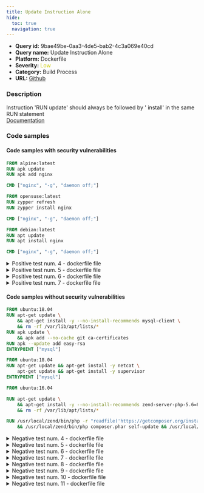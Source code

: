 ```yaml
---
title: Update Instruction Alone
hide:
  toc: true
  navigation: true
---
```


<style>
  .highlight .hll {
    background-color: #ff171742;
  }
  .md-content {
    max-width: 1100px;
    margin: 0 auto;
  }
</style>

-   **Query id:** 9bae49be-0aa3-4de5-bab2-4c3a069e40cd
-   **Query name:** Update Instruction Alone
-   **Platform:** Dockerfile
-   **Severity:** <span style="color:#CC0">Low</span>
-   **Category:** Build Process
-   **URL:** [Github](https://github.com/Checkmarx/kics/tree/master/assets/queries/dockerfile/update_instruction_alone)

### Description
Instruction 'RUN update' should always be followed by ' install' in the same RUN statement<br>
[Documentation](https://docs.docker.com/develop/develop-images/dockerfile_best-practices/#run)

### Code samples
#### Code samples with security vulnerabilities
```dockerfile title="Positive test num. 1 - dockerfile file" hl_lines="3"
FROM alpine:latest
RUN apk update
RUN apk add nginx

CMD ["nginx", "-g", "daemon off;"]
```
```dockerfile title="Positive test num. 2 - dockerfile file" hl_lines="3"
FROM opensuse:latest
RUN zypper refresh
RUN zypper install nginx

CMD ["nginx", "-g", "daemon off;"]
```
```dockerfile title="Positive test num. 3 - dockerfile file" hl_lines="3"
FROM debian:latest
RUN apt update
RUN apt install nginx

CMD ["nginx", "-g", "daemon off;"]
```
<details><summary>Positive test num. 4 - dockerfile file</summary>

```dockerfile hl_lines="3"
FROM centos:latest
RUN yum update
RUN yum install nginx

CMD ["nginx", "-g", "daemon off;"]
```
</details>
<details><summary>Positive test num. 5 - dockerfile file</summary>

```dockerfile hl_lines="3"
FROM fedora:latest
RUN dnf update
RUN dnf install nginx

CMD ["nginx", "-g", "daemon off;"]
```
</details>
<details><summary>Positive test num. 6 - dockerfile file</summary>

```dockerfile hl_lines="3"
FROM archlinux:latest
RUN pacman -Syu
RUN pacman -S nginx

CMD ["nginx", "-g", "daemon off;"]
```
</details>
<details><summary>Positive test num. 7 - dockerfile file</summary>

```dockerfile hl_lines="3"
FROM ubuntu:18.04
RUN apt-get update
RUN apt-get install -y --no-install-recommends mysql-client \
    && rm -rf /var/lib/apt/lists/*
RUN apk update
ENTRYPOINT ["mysql"]
```
</details>


#### Code samples without security vulnerabilities
```dockerfile title="Negative test num. 1 - dockerfile file"
FROM ubuntu:18.04
RUN apt-get update \
    && apt-get install -y --no-install-recommends mysql-client \
    && rm -rf /var/lib/apt/lists/*
RUN apk update \
    && apk add --no-cache git ca-certificates
RUN apk --update add easy-rsa
ENTRYPOINT ["mysql"]

```
```dockerfile title="Negative test num. 2 - dockerfile file"
FROM ubuntu:18.04
RUN apt-get update && apt-get install -y netcat \
    apt-get update && apt-get install -y supervisor
ENTRYPOINT ["mysql"]

```
```dockerfile title="Negative test num. 3 - dockerfile file"
FROM ubuntu:16.04

RUN apt-get update \
    && apt-get install -y --no-install-recommends zend-server-php-5.6=8.5.17+b19 \
    && rm -rf /var/lib/apt/lists/*

RUN /usr/local/zend/bin/php -r "readfile('https://getcomposer.org/installer');" | /usr/local/zend/bin/php \
    && /usr/local/zend/bin/php composer.phar self-update && /usr/local/zend/bin/php composer.phar update
```
<details><summary>Negative test num. 4 - dockerfile file</summary>

```dockerfile
FROM archlinux:latest
RUN pacman -Syu && pacman -S nginx

CMD ["nginx", "-g", "daemon off;"]
```
</details>
<details><summary>Negative test num. 5 - dockerfile file</summary>

```dockerfile
FROM ubuntu:18.04
RUN apt-get update && apt-get install -y --no-install-recommends mysql-client \
    && rm -rf /var/lib/apt/lists/*
RUN apk update
ENTRYPOINT ["mysql"]

```
</details>
<details><summary>Negative test num. 6 - dockerfile file</summary>

```dockerfile
FROM opensuse:latest
RUN zypper refresh && zypper install nginx

CMD ["nginx", "-g", "daemon off;"]
```
</details>
<details><summary>Negative test num. 7 - dockerfile file</summary>

```dockerfile
FROM debian:latest
RUN apt update && install nginx

CMD ["nginx", "-g", "daemon off;"]
```
</details>
<details><summary>Negative test num. 8 - dockerfile file</summary>

```dockerfile
FROM centos:latest
RUN yum update && yum install nginx

CMD ["nginx", "-g", "daemon off;"]
```
</details>
<details><summary>Negative test num. 9 - dockerfile file</summary>

```dockerfile
FROM fedora:latest
RUN dnf update && dnf install nginx

CMD ["nginx", "-g", "daemon off;"]
```
</details>
<details><summary>Negative test num. 10 - dockerfile file</summary>

```dockerfile
FROM alpine:latest
RUN apk update && apk add nginx
RUN apk --update-cache add vim
RUN apk -U add nano

CMD ["nginx", "-g", "daemon off;"]
```
</details>
<details><summary>Negative test num. 11 - dockerfile file</summary>

```dockerfile
FROM alpine:latest
RUN apk --update add nginx
RUN apk add --update nginx

CMD ["nginx", "-g", "daemon off;"]
```
</details>
